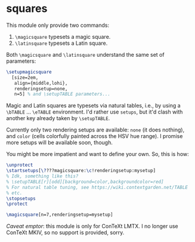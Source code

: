 # squares

This module only provide two commands:

1. `\magicsquare` typesets a magic square.
2. `\latinsquare` typesets a Latin square.

Both `\magicsquare` and `\latinsquare` understand the same set of
parameters:

```tex
\setupmagicsquare
  [size=2em,
   align={middle,lohi},
   renderingsetup=none,
   n=5] % and \setupTABLE parameters...
```

Magic and Latin squares are typesets via natural tables, i.e., by using a
`\bTABLE` ... `\eTABLE` environment. I'd rather use `setups`, but it'd
clash with another key already taken by `\setupTABLE`.

Currently only two rendering setups are available: `none` (it does
nothing), and `color` (cells colorfully painted across the HSV hue range).
I promise more setups will be available soon, though.

You might be more impatient and want to define your own. So, this is how:

```tex
\unprotect
\startsetups[\????magicsquare:\c!renderingsetup:mysetup]
% Idk, something like this?
% \setupTABLE[r][odd][background=color,backgroundcolor=red]
% For natural table tuning, see https://wiki.contextgarden.net/TABLE
% etc.
\stopsetups
\protect

\magicsquare[n=7,renderingsetup=mysetup]
```

_Caveat emptor_: this module is only for ConTeXt LMTX. I no longer use
ConTeXt MKIV, so no support is provided, sorry.
